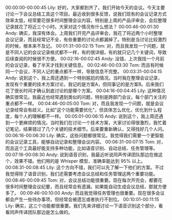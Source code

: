00:00:00-00:00:45 Lily: 好的，大家都到齐了，我们开始今天的会议。今天主要讨论一下会议总结工具这个项目。最近收到很多反馈，说我们现有的会议记录方式效率太低，经常要花很多时间整理会议内容。特别是上周的产品评审会，会后整理记录就花了将近三个小时。大家对这个情况有什么想法？
00:00:46-00:01:30 Andy: 确实，我深有体会。上周我们开完产品评审会，我花了将近两个小时整理会议记录，而且经常记不全，有些重要的讨论点都漏掉了。特别是当讨论比较激烈的时候，根本来不及记。
00:01:31-00:02:15 Tom: 对，而且我发现一个问题，就是不同人记的会议记录格式都不一样，有的很详细，有的就只记几个关键词，导致后续查阅的时候很不方便。
00:02:16-00:02:45 Andy: 没错，上次我找一个月前的会议记录，看了半天才找到关键信息。
00:02:46-00:03:30 Tom: 而且有时候同一个会议，不同人记的重点都不一样，导致信息不完整。
00:03:31-00:04:15 Andy: 说到这个，我上周还遇到一个特别尴尬的情况。当时我在整理会议记录，发现有个重要的技术方案讨论，我记的是方案A，但同事记的是方案B。后来我们花了很长时间才确认到底讨论的是哪个方案。
00:04:16-00:04:45 Lily: 这种情况确实很常见。我最近也经常遇到类似的问题，特别是跨部门会议，每个部门关注的重点都不一样。
00:04:46-00:05:00 Tom: 对，而且我发现一个问题，就是会议记录经常会有歧义。比如"这个功能需要优化"，但具体怎么优化，优化到什么程度，每个人的理解都不一样。
00:05:01-00:06:15 Andy: 说到这个，我上周还遇到一个更麻烦的情况。当时我们在讨论一个技术方案，大家讨论得很激烈，我忙着记笔记，结果错过了几个关键的技术细节。后来要重新确认，又得找好几个人问。
00:06:16-00:06:30 Lily: 确实，这些问题都很常见。我觉得我们需要一个更智能的会议记录工具，能够自动记录和整理会议内容。
00:06:31-00:07:15 Tom: 对，而且这个工具最好能支持多种功能，比如语音识别、自动总结、任务管理等。
00:07:16-00:08:30 Andy: 说到语音识别，我最近听说同声传译团队那边在做这个，效果不错。他们用的是 Whisper 模型，准确率能达到 95% 以上。
00:08:31-00:08:45 Lily: 这个方向不错，我们可以先了解一下他们的方案。不过我觉得除了语音识别，我们还需要考虑会议总结和任务管理这两个重要功能。
00:08:46-00:09:45 Tom: 对，会议总结功能很重要。现在每次开完会，都要花很多时间整理会议纪要，而且经常会有遗漏。如果能自动生成会议总结，那就方便多了。
00:09:46-00:10:00 Andy: 而且我觉得任务管理也很重要。现在很多会议都会产生一些待办事项，但经常会被遗忘或者执行不到位。
00:10:01-00:11:15 Lily: 确实，这三个功能都很重要。我们先来详细讨论一下语音识别这个部分，看看同声传译团队那边是怎么做的。
